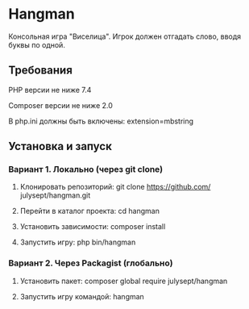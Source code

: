 # Hangman

Консольная игра "Виселица". Игрок должен отгадать слово, вводя буквы по одной.

## Требования

PHP версии не ниже 7.4

Composer версии не ниже 2.0

В php.ini должны быть включены:
 extension=mbstring

## Установка и запуск
### Вариант 1. Локально (через git clone)

1. Клонировать репозиторий: git clone https://github.com/
julysept/hangman.git

2. Перейти в каталог проекта: cd hangman

3. Установить зависимости: composer install

4. Запустить игру: php bin/hangman

### Вариант 2. Через Packagist (глобально)

1. Установить пакет: composer global require julysept/hangman

2. Запустить игру командой: hangman